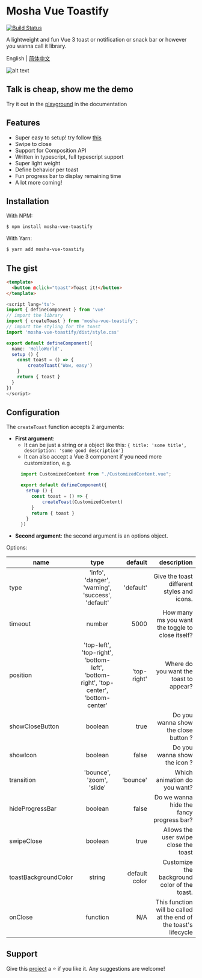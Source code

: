 # Mosha Vue Toastify

[![Build Status](https://travis-ci.com/szboynono/mosha-vue-toastify.svg?branch=main)](https://travis-ci.com/szboynono/mosha-vue-toastify)

A lightweight and fun Vue 3 toast or notification or snack bar or however you wanna call it library.

English | [简体中文](./README-zh_CN.md)

![alt text](./gif/demo.gif "Logo Title Text 1")

## Talk is cheap, show me the demo

Try it out in the [playground](https://szboynono.github.io/mosha-vue-toastify/) in the documentation

## Features
- Super easy to setup! try follow [this](#the-gist)
- Swipe to close
- Support for Composition API
- Written in typescript, full typescript support
- Super light weight
- Define behavior per toast
- Fun progress bar to display remaining time
- A lot more coming!

## Installation

With NPM:

```bash
$ npm install mosha-vue-toastify
```

With Yarn:

```bash
$ yarn add mosha-vue-toastify
```

## The gist
```html
<template>
  <button @click="toast">Toast it!</button>
</template>
```
```ts
<script lang='ts'>
import { defineComponent } from 'vue'
// import the library
import { createToast } from 'mosha-vue-toastify';
// import the styling for the toast
import 'mosha-vue-toastify/dist/style.css'

export default defineComponent({
  name: 'HelloWorld',
  setup () {
    const toast = () => {
        createToast('Wow, easy')
    }
    return { toast }
  }
})
</script>
```

## Configuration

The `createToast` function accepts 2 arguments:
- **First argument**: 
  - It can be just a string or a object like this: `{ title: 'some title', description: 'some good description'}`
  - It can also accept a Vue 3 component if you need more customization, e.g.
  ```ts
    import CustomizedContent from "./CustomizedContent.vue";

    export default defineComponent({
      setup () {
        const toast = () => {
            createToast(CustomizedContent)
        }
        return { toast }
      }
    })
  ```  
- **Second argument**: the second argument is an options object.


Options:

| name        | type           | default  | description |
| ------------- |:-------------:| -----:| -----:|
| type      | 'info', 'danger', 'warning', 'success', 'default' | 'default' | Give the toast different styles and icons. |
| timeout      | number      |   5000 | How many ms you want the toggle to close itself?
| position      | 'top-left', 'top-right', 'bottom-left', 'bottom-right', 'top-center', 'bottom-center' |   'top-right' | Where do you want the toast to appear? |
| showCloseButton | boolean      |    true | Do you wanna show the close button ? |
| showIcon | boolean      |    false | Do you wanna show the icon ? |
| transition | 'bounce', 'zoom', 'slide' | 'bounce' | Which animation do you want? |
| hideProgressBar | boolean      |    false | Do we wanna hide the fancy progress bar? |
| swipeClose | boolean      |    true | Allows the user swipe close the toast |
| toastBackgroundColor | string      | default color | Customize the background color of the toast. |
| onClose | function      | N/A | This function will be called at the end of the toast's lifecycle|

## Support

Give this [project](https://github.com/szboynono/mosha-vue-toastify) a ⭐ if you like it. Any suggestions are welcome!